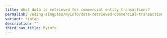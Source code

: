 ```yaml
---
title: What data is retrieved for commercial entity transactions?
permalink: /using-singpass/myinfo/data-retrieved-commercial-transactions/
variant: tiptap
description: ""
third_nav_title: Myinfo
---
```

